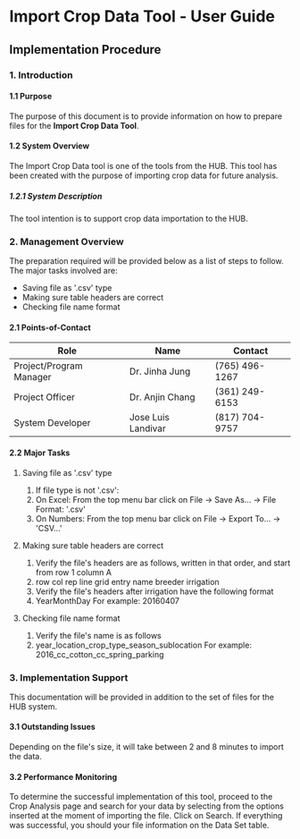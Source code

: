 # Import Crop Data Tool - User Guide

## Implementation Procedure

### 1. Introduction

#### 1.1 Purpose
The purpose of this document is to provide information on how to prepare files for the **Import Crop Data Tool**.

#### 1.2 System Overview
The Import Crop Data tool is one of the tools from the HUB. This tool has been created with the purpose of importing crop data for future analysis.

##### 1.2.1 System Description
The tool intention is to support crop data importation to the HUB.

### 2. Management Overview
The preparation required will be provided below as a list of steps to follow. The major tasks involved are:
* Saving file as '.csv' type
* Making sure table headers are correct
* Checking file name format

#### 2.1 Points-of-Contact
Role | Name | Contact
---- | ---- | -----
Project/Program Manager | Dr. Jinha Jung | (765) 496-1267
Project Officer | Dr. Anjin Chang | (361) 249-6153
System Developer | Jose Luis Landivar | (817) 704-9757

#### 2.2 Major Tasks

1. Saving file as '.csv' type
    1. If file type is not '.csv':
      1. On Excel: From the top menu bar click on File -> Save As... -> File Format: '.csv'
      2. On Numbers: From the top menu bar click on File -> Export To... -> 'CSV...'

2. Making sure table headers are correct
    1. Verify the file's headers are as follows, written in that order, and start from row 1 column A
      1. row	col	rep	line	grid	entry	name	breeder	irrigation
    2. Verify the file's headers after irrigation have the following format
      1. YearMonthDay For example: 20160407

3. Checking file name format
    1. Verify the file's name is as follows
      1. year_location_crop_type_season_sublocation For example: 2016_cc_cotton_cc_spring_parking

### 3. Implementation Support
This documentation will be provided in addition to the set of files for the HUB system.

#### 3.1 Outstanding Issues
Depending on the file's size, it will take between 2 and 8 minutes to import the data.

#### 3.2 Performance Monitoring
To determine the successful implementation of this tool, proceed to the Crop Analysis page and search for your data by selecting from the options inserted at the moment of importing the file. Click on Search.
If everything was successful, you should your file information on the Data Set table.
